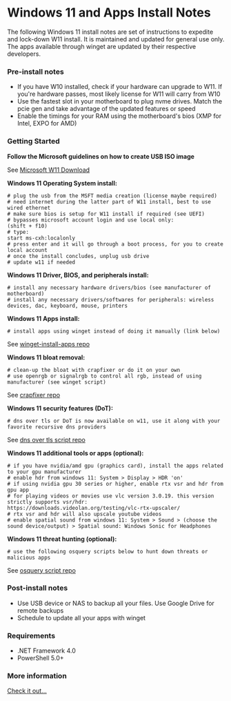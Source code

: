 # Windows 11 and Apps Install Notes
The following Windows 11 install notes are set of instructions to expedite and lock-down W11 install. 
It is maintained and updated for general use only. 
The apps available through winget are updated by their respective developers.


### Pre-install notes
* If you have W10 installed, check if your hardware can upgrade to W11. If you're hardware passes, most likely license for W11 will carry from W10
* Use the fastest slot in your motherboard to plug nvme drives. Match the pcie gen and take advantage of the updated features or speed
* Enable the timings for your RAM using the motherboard's bios (XMP for Intel, EXPO for AMD)


### Getting Started
**Follow the Microsoft guidelines on how to create USB ISO image**

See [Microsoft W11 Download](https://www.microsoft.com/en-us/software-download/windows11)

**Windows 11 Operating System install:**

```
# plug the usb from the MSFT media creation (license maybe required)
# need internet during the latter part of W11 install, best to use wired ethernet
# make sure bios is setup for W11 install if required (see UEFI)
# bypasses microsoft account login and use local only:
(shift + f10)
# type:
start ms-cxh:localonly
# press enter and it will go through a boot process, for you to create local account
# once the install concludes, unplug usb drive
# update w11 if needed
```


**Windows 11 Driver, BIOS, and peripherals install:**

```
# install any necessary hardware drivers/bios (see manufacturer of motherboard)
# install any necessary drivers/softwares for peripherals: wireless devices, dac, keyboard, mouse, printers
```



**Windows 11 Apps install:**

```
# install apps using winget instead of doing it manually (link below)
```

See [winget-install-apps repo](https://github.com/divemarkus/winget-install-apps)



**Windows 11 bloat removal:**

```
# clean-up the bloat with crapfixer or do it on your own
# use openrgb or signalrgb to control all rgb, instead of using manufacturer (see winget script)
```

See [crapfixer repo](https://github.com/builtbybel/CrapFixer)



**Windows 11 security features (DoT):**

```
# dns over tls or DoT is now available on w11, use it along with your favorite recursive dns providers
```

See [dns over tls script repo](https://github.com/divemarkus/scripts/blob/main/Configure-DoT.ps1)



**Windows 11 additional tools or apps (optional):**

```
# if you have nvidia/amd gpu (graphics card), install the apps related to your gpu manufacturer
# enable hdr from windows 11: System > Display > HDR 'on'
# if using nvidia gpu 30 series or higher, enable rtx vsr and hdr from gpu app
# for playing videos or movies use vlc version 3.0.19. this version strictly supports vsr/hdr:
https://downloads.videolan.org/testing/vlc-rtx-upscaler/
# rtx vsr and hdr will also upscale youtube videos
# enable spatial sound from windows 11: System > Sound > (choose the sound device/output) > Spatial sound: Windows Sonic for Headphones
```



**Windows 11 threat hunting (optional):**

```
# use the following osquery scripts below to hunt down threats or malicious apps
```

See [osquery script repo](https://github.com/divemarkus/osquery/blob/main/W11-Threat-Hunting-v1)



### Post-install notes
* Use USB device or NAS to backup all your files. Use Google Drive for remote backups 
* Schedule to update all your apps with winget



### Requirements
* .NET Framework 4.0
* PowerShell 5.0+

### More information
[Check it out...](https://github.com/divemarkus)


